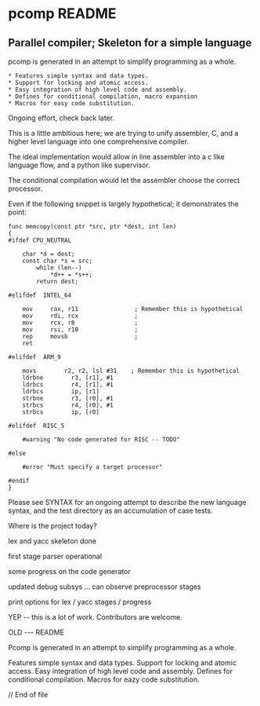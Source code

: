 # pcomp      README

## Parallel compiler; Skeleton for a simple language

pcomp is generated in an attempt to simplify programming as a whole.

    * Features simple syntax and data types.
    * Support for locking and atomic access.
    * Easy integration of high level code and assembly.
    * Defines for conditional compilation, macro expansion
    * Macros for easy code substitution.

 Ongoing effort, check back later.

  This is a little ambitious here; we are trying to unify assembler, C, and a higher level
language into one comprehensive compiler.

 The ideal implementation would allow in line assembler into a c like language flow, and
a python like supervisor.

 The conditional compilation would let the assembler choose the correct processor.

 Even if the following snippet is largely hypothetical; it demonstrates the point:


    func memcopy(const ptr *src, ptr *dest, int len)
    {
    #ifdef CPU_NEUTRAL

        char *d = dest;
        const char *s = src;
            while (len--)
                *d++ = *s++;
            return dest;

    #elifdef  INTEL_64

        mov     rax, r11                ; Remember this is hypothetical
        mov     rdi, rcx                ;
        mov     rcx, r8                 ;
        mov     rsi, r10                ;
        rep     movsb                   ;
        ret

    #elifdef  ARM_9

        movs        r2, r2, lsl #31    ; Remember this is hypothetical
        ldrbne        r3, [r1], #1
        ldrbcs        r4, [r1], #1
        ldrbcs        ip, [r1]
        strbne        r3, [r0], #1
        strbcs        r4, [r0], #1
        strbcs        ip, [r0]

    #elifdef  RISC_5

        #warning "No code generated for RISC -- TODO"

    #else

        #error "Must specify a target processor"

    #endif
    }

  Please see SYNTAX for an ongoing attempt to describe the new language syntax,
 and the test directory as an accumulation of case tests.

 Where is the project today?

  lex and yacc skeleton done

  first stage parser operational

  some progress on the code generator

  updated debug subsys ... can observe preprocessor stages

  print options for lex / yacc stages / progress

  YEP -- this is a lot of work. Contributors are welcome.


OLD ---	README

Pcomp is generated in an attempt to simplify programming as a whole.

Features simple syntax and data types.
Support for locking and atomic access.
Easy integration of high level code and assembly.
Defines for conditional compilation.
Macros for eazy code substitution.



// End of file